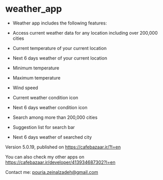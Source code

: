 # weather_app



- Weather app includes the following features:

- Access current weather data for any location including over 200,000 cities

- Current temperature of your current location

- Next 6 days weather of your current location

- Minimum temperature

- Maximum temperature

- Wind speed

- Current weather condition icon

- Next 6 days weather condition icon

- Search among more than 200,000 cities

- Suggestion list for search bar

- Next 6 days weather of searched city

Version 5.0.19, published on https://cafebazaar.ir/?l=en

You can also check my other apps on https://cafebazaar.ir/developer/413934687302?l=en

Contact me: pouria.zeinalzadeh@gmail.com
